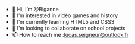 - 👋 Hi, I’m @Biganne
- 👀 I’m interested in vidéo games and history
- 🌱 I’m currently learning HTML5 and CSS3
- 💞️ I’m looking to collaborate on school projects
- 📫 How to reach me :lucas.seigneur@outlook.fr

<!---
Biganne/Biganne is a ✨ special ✨ repository because its `README.md` (this file) appears on your GitHub profile.
You can click the Preview link to take a look at your changes.
--->
